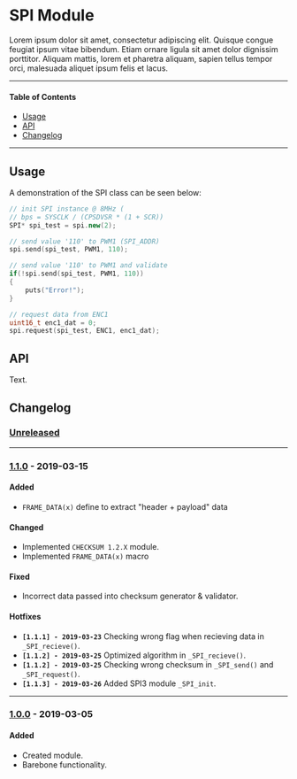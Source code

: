 # SPI Module
Lorem ipsum dolor sit amet, consectetur adipiscing elit. Quisque congue feugiat ipsum vitae bibendum. Etiam ornare ligula sit amet dolor dignissim porttitor. Aliquam mattis, lorem et pharetra aliquam, sapien tellus tempor orci, malesuada aliquet ipsum felis et lacus.

<!-- ----------------------------------------------------------------------------------------- -->

---

#### Table of Contents

- [Usage](#usage)
- [API](#api)
- [Changelog](#changelog)

---

<!-- ----------------------------------------------------------------------------------------- -->

## Usage
A demonstration of the SPI class can be seen below:

```cpp
// init SPI instance @ 8MHz (
// bps = SYSCLK / (CPSDVSR * (1 + SCR))
SPI* spi_test = spi.new(2);

// send value '110' to PWM1 (SPI_ADDR)
spi.send(spi_test, PWM1, 110);

// send value '110' to PWM1 and validate
if(!spi.send(spi_test, PWM1, 110))
{
	puts("Error!");
}

// request data from ENC1
uint16_t enc1_dat = 0;
spi.request(spi_test, ENC1, enc1_dat);
```

<!-- ----------------------------------------------------------------------------------------- -->

## API
Text.

<!-- ----------------------------------------------------------------------------------------- -->

## Changelog

### [Unreleased]

<!-- #### Known Issues
- Item -->

<!-- #### Todo
- Item. -->

---

<!-- ----------------------------------------------------------------------------------------- -->

### [1.1.0] - 2019-03-15

#### Added
- `FRAME_DATA(x)` define to extract "header + payload" data

#### Changed
- Implemented `CHECKSUM 1.2.X` module.
- Implemented `FRAME_DATA(x)` macro

#### Fixed
- Incorrect data passed into checksum generator & validator.

#### Hotfixes
- **`[1.1.1] - 2019-03-23`** Checking wrong flag when recieving data in `_SPI_recieve()`.
- **`[1.1.2] - 2019-03-25`** Optimized algorithm in `_SPI_recieve()`.
- **`[1.1.2] - 2019-03-25`** Checking wrong checksum in `_SPI_send()` and `_SPI_request()`.
- **`[1.1.3] - 2019-03-26`** Added SPI3 module `_SPI_init`.
---

<!-- ----------------------------------------------------------------------------------------- -->

### [1.0.0] - 2019-03-05

#### Added
- Created module.
- Barebone functionality.

<!-- ----------------------------------------------------------------------------------------- -->

[Unreleased]: #changelog
[1.2.0]: #changelog
[1.1.0]: #changelog
[1.0.0]: #changelog
